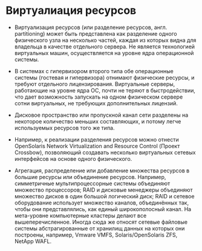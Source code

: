# Виртуалиация ресурсов

* Виртуализация ресурсов (или разделение ресурсов, англ. partitioning) может быть представлена как
  разделение одного физического узла на несколько частей, каждая из которых видна для владельца в
  качестве отдельного сервера. Не является технологией виртуальных машин, осуществляется на 
  уровне ядра операционной системы.
 

* В системах с гипервизором второго типа обе операционные системы (гостевая и гипервизора) 
  отнимают физические ресурсы, и требуют отдельного лицензирования. Виртуальные серверы, 
  работающие на уровне ядра ОС, почти не теряют в быстродействии, что дает возможность запускать 
  на одном физическом сервере сотни виртуальных, не требующих дополнительных лицензий.
 

* Дисковое пространство или пропускной канал сети разделены на некоторое количество меньших 
  составляющих, и потому легче используемых ресурсов того же типа.
 

* Например, к реализации разделения ресурсов можно отнести OpenSolaris Network Virtualization and 
  Resource Control (Проект Crossbow), позволяющий создавать несколько виртуальных сетевых 
  интерфейсов на основе одного физического.
 

* Агрегация, распределение или добавление множества ресурсов в большие ресурсы или 
  объединение ресурсов. Например, симметричные мультипроцессорные системы объединяют 
  множество процессоров; RAID и дисковые менеджеры объединяют множество дисков в один 
  большой логический диск; RAID и сетевое оборудование использует множество каналов, 
  объединённых так, чтобы они представлялись, как единый широкополосный канал. На мета-уровне 
  компьютерные кластеры делают все вышеперечисленное. Иногда сюда же относят сетевые 
  файловые системы абстрагированные от хранилищ данных на которых они построены, 
  например, Vmware VMFS, Solaris/OpenSolaris ZFS, NetApp WAFL.
